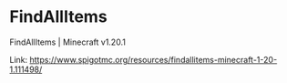 # FindAllItems
FindAllItems | Minecraft v1.20.1

Link:
https://www.spigotmc.org/resources/findallitems-minecraft-1-20-1.111498/
